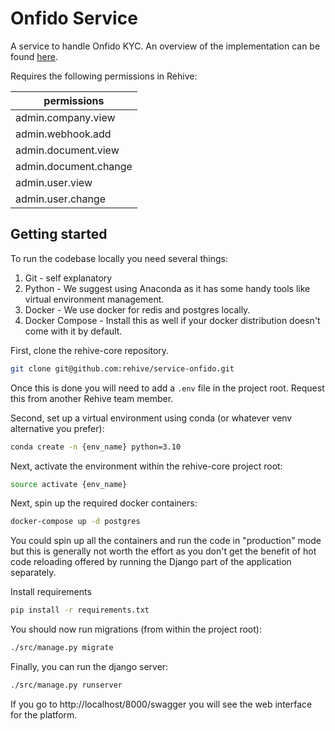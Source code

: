 # Onfido Service

A service to handle Onfido KYC. An overview of the implementation can be found [here](https://github.com/rehive/service-onfido/wiki/Overview).

Requires the following permissions in Rehive:

permissions |
---|
admin.company.view |
admin.webhook.add |
admin.document.view |
admin.document.change |
admin.user.view |
admin.user.change |


## Getting started

To run the codebase locally you need several things:

1. Git - self explanatory
1. Python - We suggest using Anaconda as it has some handy tools like virtual environment management.
2. Docker - We use docker for redis and postgres locally.
4. Docker Compose - Install this as well if your docker distribution doesn't come with it by default.

First, clone the rehive-core repository.

```bash
git clone git@github.com:rehive/service-onfido.git
```

Once this is done you will need to add a `.env` file in the project root. Request this from another Rehive team member.

Second, set up a virtual environment using conda (or whatever venv alternative you prefer):

```bash
conda create -n {env_name} python=3.10
```

Next, activate the environment within the rehive-core project root:

```bash
source activate {env_name}
```

Next, spin up the required docker containers:

```bash
docker-compose up -d postgres
```

You could spin up all the containers and run the code in "production" mode but this is generally not worth the effort as you don't get the benefit of hot code reloading offered by running the Django part of the application separately.

Install requirements
```bash
pip install -r requirements.txt
```

You should now run migrations (from within the project root):

```bash
./src/manage.py migrate
```

Finally, you can run the django server:

```bash
./src/manage.py runserver
```

If you go to http://localhost/8000/swagger you will see the web interface for the platform.
